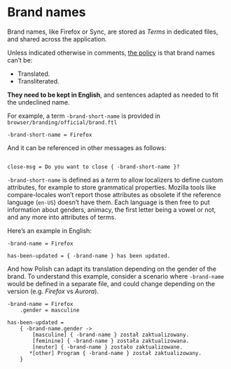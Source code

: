 # Brand names

Brand names, like Firefox or Sync, are stored as *Terms* in dedicated files, and shared across the application.

Unless indicated otherwise in comments, [the policy](https://mozilla-l10n.github.io/styleguides/mozilla_general/#brands-copyright-and-trademark) is that brand names can’t be:
* Translated.
* Transliterated.

**They need to be kept in English**, and sentences adapted as needed to fit the undeclined name.

For example, a term `-brand-short-name` is provided in `browser/branding/official/brand.ftl`

```PROPERTIES
-brand-short-name = Firefox
```

And it can be referenced in other messages as follows:

```PROPERTIES

close-msg = Do you want to close { -brand-short-name }?
```

`-brand-short-name` is defined as a *term* to allow localizers to define custom attributes, for example to store grammatical properties. Mozilla tools like compare-locales won’t report those attributes as obsolete if the reference language (`en-US`) doesn’t have them. Each language is then free to put information about genders, animacy, the first letter being a vowel or not, and any more into attributes of terms.

Here’s an example in English:

```PROPERTIES
-brand-name = Firefox

has-been-updated = { -brand-name } has been updated.
```

And how Polish can adapt its translation depending on the gender of the brand. To understand this example, consider a scenario where `-brand-name` would be defined in a separate file, and could change depending on the version (e.g. *Firefox* vs *Aurora*).

```PROPERTIES
-brand-name = Firefox
    .gender = masculine

has-been-updated =
    { -brand-name.gender ->
        [masculine] { -brand-name } został zaktualizowany.
        [feminine] { -brand-name } została zaktualizowana.
        [neuter] { -brand-name } zostało zaktualizowane.
       *[other] Program { -brand-name } został zaktualizowany.
    }
```
